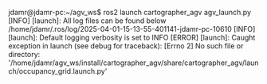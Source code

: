 jdamr@jdamr-pc:~/agv_ws$ ros2 launch cartographer_agv agv_launch.py 
[INFO] [launch]: All log files can be found below /home/jdamr/.ros/log/2025-04-01-15-13-55-401141-jdamr-pc-10610
[INFO] [launch]: Default logging verbosity is set to INFO
[ERROR] [launch]: Caught exception in launch (see debug for traceback): [Errno 2] No such file or directory: '/home/jdamr/agv_ws/install/cartographer_agv/share/cartographer_agv/launch/occupancy_grid.launch.py'

